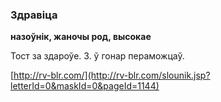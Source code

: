 ### Здравіца
**назоўнік, жаночы род, высокае**

Тост за здароўе. З. ў гонар пераможцаў.

<a rel="author">[http://rv-blr.com/](http://rv-blr.com/slounik.jsp?letterId=0&maskId=0&pageId=1144)</a>
